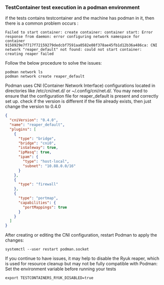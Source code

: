 ### **TestContainer test execution in a podman environment**

if the tests contains testcontainer and the machine has podman in it, then there is a common problem occurs :

```
Failed to start container: create container: container start: Error response from daemon: error configuring network namespace for container 9158929e7f717f72159279dedcbf7591aa0582e08f378ae45fb1d12b36a486ca: CNI network "reaper_default" not found: could not start container: creating reaper failed
```

Follow the below procedure to solve the issues:

```
podman network ls
podman network create reaper_default
```

Podman uses CNI (Container Network Interface) configurations located in directories like /etc/cni/net.d/ or ~/.config/cni/net.d/. You may need to ensure that the configuration file for reaper_default is present and correctly set up. check if the version is different if the file already exists, then just change the version to 0.4.0

```json
{
  "cniVersion": "0.4.0",
  "name": "reaper_default",
  "plugins": [
    {
      "type": "bridge",
      "bridge": "cni0",
      "isGateway": true,
      "ipMasq": true,
      "ipam": {
        "type": "host-local",
        "subnet": "10.88.0.0/16"
      }
    },
    {
      "type": "firewall"
    },
    {
      "type": "portmap",
      "capabilities": {
        "portMappings": true
      }
    }
  ]
}

```

After creating or editing the CNI configuration, restart Podman to apply the changes:

```
systemctl --user restart podman.socket
```

If you continue to have issues, it may help to disable the Ryuk reaper, which is used for resource cleanup but may not be fully compatible with Podman:
Set the environment variable before running your tests
```
export TESTCONTAINERS_RYUK_DISABLED=true
```
